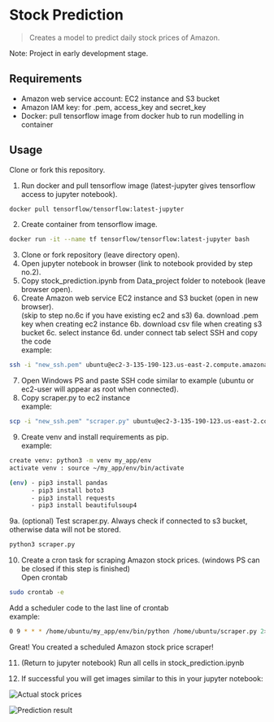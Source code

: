 # Stock Prediction

> Creates a model to predict daily stock prices of Amazon.

Note: Project in early development stage.

## Requirements
  - Amazon web service account: EC2 instance and S3 bucket
  - Amazon IAM key: for .pem, access_key and secret_key
  - Docker: pull tensorflow image from docker hub to run modelling in container

## Usage
Clone or fork this repository.

1. Run docker and pull tensorflow image (latest-jupyter gives tensorflow access to jupyter notebook).

```bash
docker pull tensorflow/tensorflow:latest-jupyter
```
2. Create container from tensorflow image.
```bash
docker run -it --name tf tensorflow/tensorflow:latest-jupyter bash
```
3. Clone or fork repository (leave directory open).
4. Open jupyter notebook in browser (link to notebook provided by step no.2).
5. Copy stock_prediction.ipynb from Data_project folder to notebook (leave browser open).
6. Create Amazon web service EC2 instance and S3 bucket (open in new browser).<br>
(skip to step no.6c if you have existing ec2 and s3) 
6a. download .pem key when creating ec2 instance
6b. download csv file when creating s3 bucket
6c. select instance 
6d. under connect tab select SSH and copy the code<br>
example:
```bash
ssh -i "new_ssh.pem" ubuntu@ec2-3-135-190-123.us-east-2.compute.amazonaws.com
```
7. Open Windows PS and paste SSH code similar to example (ubuntu or ec2-user will appear as root when connected).
8. Copy scraper.py to ec2 instance <br>
example:
```bash
scp -i "new_ssh.pem" "scraper.py" ubuntu@ec2-3-135-190-123.us-east-2.compute.amazonaws.com:/home/ubuntu/
```
9. Create venv and install requirements as pip.<br>
example:
```bash
create venv: python3 -m venv my_app/env
activate venv : source ~/my_app/env/bin/activate
```
```bash
(env) - pip3 install pandas
      - pip3 install boto3
      - pip3 install requests
      - pip3 install beautifulsoup4
```
9a. (optional) Test scraper.py. Always check if connected to s3 bucket, otherwise data will not be stored.
```bash
python3 scraper.py 
```
10. Create a cron task for scraping Amazon stock prices. (windows PS can be closed if this step is finished) <br>
Open crontab
```bash
sudo crontab -e
```
Add a scheduler code to the last line of crontab <br>
example:
```bash
0 9 * * * /home/ubuntu/my_app/env/bin/python /home/ubuntu/scraper.py 2>&1 | logger -t mycmd
```
Great! You created a scheduled Amazon stock price scraper!

11. (Return to jupyter notebook) Run all cells in stock_prediction.ipynb

12. If successful you will get images similar to this in your jupyter notebook:

![Actual stock prices](https://user-images.githubusercontent.com/43030048/227242038-caf9229b-c6f5-4349-ab71-e339adb2bbcd.png) <br>

![Prediction result](https://user-images.githubusercontent.com/43030048/227242153-fe69f821-fcfb-467f-8af0-ded435bbb299.png)

